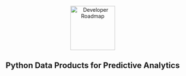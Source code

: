 <p align="center">
  <a href="https://github.com/marcoshsq/PythonPredictiveAnalytics">
    <img src="https://cdn0.iconfinder.com/data/icons/business-and-finance-195/50/2-512.png" alt="Developer Roadmap" width="120" height="120">
  </a>
</p>
  <h2 align="center">Python Data Products for Predictive Analytics</h2>
</div>
